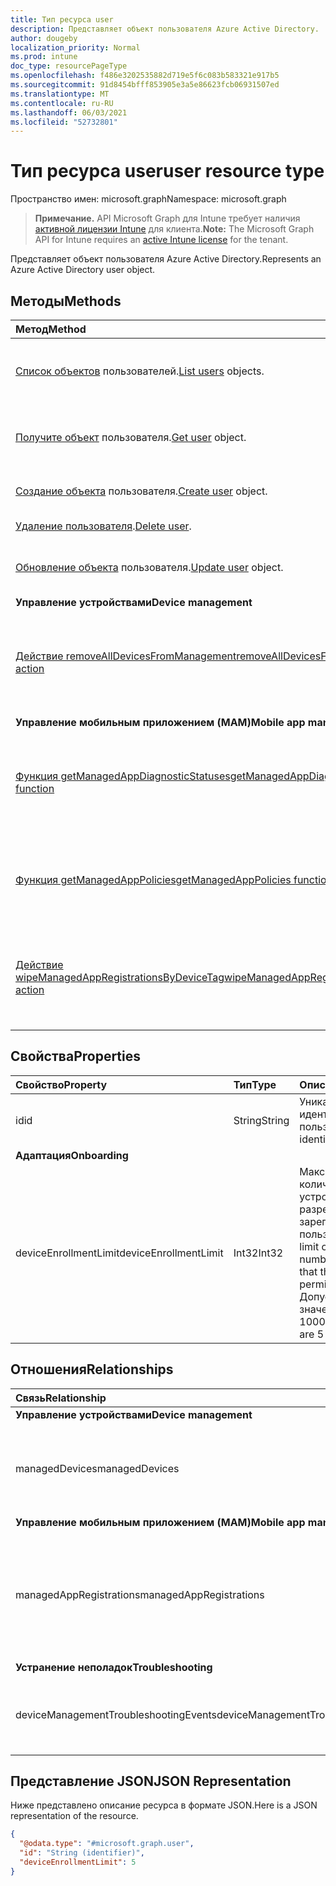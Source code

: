 ```yaml
---
title: Тип ресурса user
description: Представляет объект пользователя Azure Active Directory.
author: dougeby
localization_priority: Normal
ms.prod: intune
doc_type: resourcePageType
ms.openlocfilehash: f486e3202535882d719e5f6c083b583321e917b5
ms.sourcegitcommit: 91d8454bfff853905e3a5e86623fcb06931507ed
ms.translationtype: MT
ms.contentlocale: ru-RU
ms.lasthandoff: 06/03/2021
ms.locfileid: "52732801"
---
```

# <a name="user-resource-type"></a><span data-ttu-id="48dd5-103">Тип ресурса user</span><span class="sxs-lookup"><span data-stu-id="48dd5-103">user resource type</span></span>

<span data-ttu-id="48dd5-104">Пространство имен: microsoft.graph</span><span class="sxs-lookup"><span data-stu-id="48dd5-104">Namespace: microsoft.graph</span></span>

> <span data-ttu-id="48dd5-105">**Примечание.** API Microsoft Graph для Intune требует наличия [активной лицензии Intune](https://go.microsoft.com/fwlink/?linkid=839381) для клиента.</span><span class="sxs-lookup"><span data-stu-id="48dd5-105">**Note:** The Microsoft Graph API for Intune requires an [active Intune license](https://go.microsoft.com/fwlink/?linkid=839381) for the tenant.</span></span>

<span data-ttu-id="48dd5-106">Представляет объект пользователя Azure Active Directory.</span><span class="sxs-lookup"><span data-stu-id="48dd5-106">Represents an Azure Active Directory user object.</span></span>

## <a name="methods"></a><span data-ttu-id="48dd5-107">Методы</span><span class="sxs-lookup"><span data-stu-id="48dd5-107">Methods</span></span>
|<span data-ttu-id="48dd5-108">Метод</span><span class="sxs-lookup"><span data-stu-id="48dd5-108">Method</span></span>|<span data-ttu-id="48dd5-109">Возвращаемый тип</span><span class="sxs-lookup"><span data-stu-id="48dd5-109">Return Type</span></span>|<span data-ttu-id="48dd5-110">Описание</span><span class="sxs-lookup"><span data-stu-id="48dd5-110">Description</span></span>|
|:---|:---|:---|
|<span data-ttu-id="48dd5-111">[Список объектов](../api/intune-shared-user-list.md) пользователей.</span><span class="sxs-lookup"><span data-stu-id="48dd5-111">[List users](../api/intune-shared-user-list.md) objects.</span></span>|<span data-ttu-id="48dd5-112">Коллекция объектов [user](../resources/intune-shared-user.md)</span><span class="sxs-lookup"><span data-stu-id="48dd5-112">[user](../resources/intune-shared-user.md) collection</span></span>|<span data-ttu-id="48dd5-113">Список свойств и связей объектов [user](../resources/intune-shared-user.md).</span><span class="sxs-lookup"><span data-stu-id="48dd5-113">List properties and relationships of the [user](../resources/intune-shared-user.md) objects.</span></span>|
|<span data-ttu-id="48dd5-114">[Получите объект](../api/intune-shared-user-get.md) пользователя.</span><span class="sxs-lookup"><span data-stu-id="48dd5-114">[Get user](../api/intune-shared-user-get.md) object.</span></span>|<span data-ttu-id="48dd5-115">Коллекция объектов [user](../resources/intune-shared-user.md)</span><span class="sxs-lookup"><span data-stu-id="48dd5-115">[user](../resources/intune-shared-user.md) collection</span></span>|<span data-ttu-id="48dd5-116">Чтение свойств и связей объекта [user](../resources/intune-shared-user.md).</span><span class="sxs-lookup"><span data-stu-id="48dd5-116">Read properties and relationships of the [user](../resources/intune-shared-user.md) object.</span></span>|
|<span data-ttu-id="48dd5-117">[Создание объекта](../api/intune-shared-user-create.md) пользователя.</span><span class="sxs-lookup"><span data-stu-id="48dd5-117">[Create user](../api/intune-shared-user-create.md) object.</span></span>|<span data-ttu-id="48dd5-118">Коллекция объектов [user](../resources/intune-shared-user.md)</span><span class="sxs-lookup"><span data-stu-id="48dd5-118">[user](../resources/intune-shared-user.md) collection</span></span>|<span data-ttu-id="48dd5-119">Создание объекта [user](../resources/intune-shared-user.md).</span><span class="sxs-lookup"><span data-stu-id="48dd5-119">Create a new [user](../resources/intune-shared-user.md) object.</span></span>|
|<span data-ttu-id="48dd5-120">[Удаление пользователя](../api/intune-shared-user-delete.md).</span><span class="sxs-lookup"><span data-stu-id="48dd5-120">[Delete user](../api/intune-shared-user-delete.md).</span></span>|<span data-ttu-id="48dd5-121">Нет</span><span class="sxs-lookup"><span data-stu-id="48dd5-121">None</span></span>|<span data-ttu-id="48dd5-122">Удаляет объект [user](../resources/intune-shared-user.md).</span><span class="sxs-lookup"><span data-stu-id="48dd5-122">Deletes a [user](../resources/intune-shared-user.md).</span></span>|
|<span data-ttu-id="48dd5-123">[Обновление объекта](../api/intune-shared-user-update.md) пользователя.</span><span class="sxs-lookup"><span data-stu-id="48dd5-123">[Update user](../api/intune-shared-user-update.md) object.</span></span>|[<span data-ttu-id="48dd5-124">user</span><span class="sxs-lookup"><span data-stu-id="48dd5-124">user</span></span>](../resources/intune-shared-user.md)|<span data-ttu-id="48dd5-125">Обновление свойств объекта [user](../resources/intune-shared-user.md).</span><span class="sxs-lookup"><span data-stu-id="48dd5-125">Update the properties of a [user](../resources/intune-shared-user.md) object.</span></span>|
|<span data-ttu-id="48dd5-126">**Управление устройствами**</span><span class="sxs-lookup"><span data-stu-id="48dd5-126">**Device management**</span></span>|
|[<span data-ttu-id="48dd5-127">Действие removeAllDevicesFromManagement</span><span class="sxs-lookup"><span data-stu-id="48dd5-127">removeAllDevicesFromManagement action</span></span>](../api/intune-shared-user-removealldevicesfrommanagement.md)|<span data-ttu-id="48dd5-128">Нет</span><span class="sxs-lookup"><span data-stu-id="48dd5-128">None</span></span>|<span data-ttu-id="48dd5-129">Прекращение управления всеми устройствами для этого пользователя</span><span class="sxs-lookup"><span data-stu-id="48dd5-129">Retire all devices from management for this user</span></span>|
|<span data-ttu-id="48dd5-130">**Управление мобильным приложением (MAM)**</span><span class="sxs-lookup"><span data-stu-id="48dd5-130">**Mobile app management (MAM)**</span></span>|
|[<span data-ttu-id="48dd5-131">Функция getManagedAppDiagnosticStatuses</span><span class="sxs-lookup"><span data-stu-id="48dd5-131">getManagedAppDiagnosticStatuses function</span></span>](../api/intune-shared-user-getmanagedappdiagnosticstatuses.md)|<span data-ttu-id="48dd5-132">Коллекция [managedAppDiagnosticStatus](../resources/intune-mam-managedappdiagnosticstatus.md)</span><span class="sxs-lookup"><span data-stu-id="48dd5-132">[managedAppDiagnosticStatus](../resources/intune-mam-managedappdiagnosticstatus.md) collection</span></span>|<span data-ttu-id="48dd5-133">Получает состояние диагностической проверки определенного пользователя.</span><span class="sxs-lookup"><span data-stu-id="48dd5-133">Gets diagnostics validation status for a given user.</span></span>|
|[<span data-ttu-id="48dd5-134">Функция getManagedAppPolicies</span><span class="sxs-lookup"><span data-stu-id="48dd5-134">getManagedAppPolicies function</span></span>](../api/intune-shared-user-getmanagedapppolicies.md)|<span data-ttu-id="48dd5-135">Коллекция [managedAppPolicy](../resources/intune-mam-managedapppolicy.md)</span><span class="sxs-lookup"><span data-stu-id="48dd5-135">[managedAppPolicy](../resources/intune-mam-managedapppolicy.md) collection</span></span>|<span data-ttu-id="48dd5-136">Получает ограничения приложений для определенного пользователя.</span><span class="sxs-lookup"><span data-stu-id="48dd5-136">Gets app restrictions for a given user.</span></span>|
|[<span data-ttu-id="48dd5-137">Действие wipeManagedAppRegistrationsByDeviceTag</span><span class="sxs-lookup"><span data-stu-id="48dd5-137">wipeManagedAppRegistrationsByDeviceTag action</span></span>](../api/intune-shared-user-wipemanagedappregistrationsbydevicetag.md)|<span data-ttu-id="48dd5-138">Нет</span><span class="sxs-lookup"><span data-stu-id="48dd5-138">None</span></span>|<span data-ttu-id="48dd5-139">Стирает данные о регистрации приложений с указанным тегом приложения.</span><span class="sxs-lookup"><span data-stu-id="48dd5-139">Issues a wipe operation on an app registration with specified device tag.</span></span>|

## <a name="properties"></a><span data-ttu-id="48dd5-140">Свойства</span><span class="sxs-lookup"><span data-stu-id="48dd5-140">Properties</span></span>
|<span data-ttu-id="48dd5-141">Свойство</span><span class="sxs-lookup"><span data-stu-id="48dd5-141">Property</span></span>|<span data-ttu-id="48dd5-142">Тип</span><span class="sxs-lookup"><span data-stu-id="48dd5-142">Type</span></span>|<span data-ttu-id="48dd5-143">Описание</span><span class="sxs-lookup"><span data-stu-id="48dd5-143">Description</span></span>|
|:---|:---|:---|
|<span data-ttu-id="48dd5-144">id</span><span class="sxs-lookup"><span data-stu-id="48dd5-144">id</span></span>|<span data-ttu-id="48dd5-145">String</span><span class="sxs-lookup"><span data-stu-id="48dd5-145">String</span></span>|<span data-ttu-id="48dd5-146">Уникальный идентификатор пользователя.</span><span class="sxs-lookup"><span data-stu-id="48dd5-146">Unique identifier of the user.</span></span>|
|<span data-ttu-id="48dd5-147">**Адаптация**</span><span class="sxs-lookup"><span data-stu-id="48dd5-147">**Onboarding**</span></span>|
|<span data-ttu-id="48dd5-148">deviceEnrollmentLimit</span><span class="sxs-lookup"><span data-stu-id="48dd5-148">deviceEnrollmentLimit</span></span>|<span data-ttu-id="48dd5-149">Int32</span><span class="sxs-lookup"><span data-stu-id="48dd5-149">Int32</span></span>|<span data-ttu-id="48dd5-150">Максимальное количество устройств, которые разрешено зарегистрировать пользователю.</span><span class="sxs-lookup"><span data-stu-id="48dd5-150">The limit on the maximum number of devices that the user is permitted to enroll.</span></span> <span data-ttu-id="48dd5-151">Допустимые значения: 5 или 1000.</span><span class="sxs-lookup"><span data-stu-id="48dd5-151">Allowed values are 5 or 1000.</span></span>|


## <a name="relationships"></a><span data-ttu-id="48dd5-152">Отношения</span><span class="sxs-lookup"><span data-stu-id="48dd5-152">Relationships</span></span>
|<span data-ttu-id="48dd5-153">Связь</span><span class="sxs-lookup"><span data-stu-id="48dd5-153">Relationship</span></span>|<span data-ttu-id="48dd5-154">Тип</span><span class="sxs-lookup"><span data-stu-id="48dd5-154">Type</span></span>|<span data-ttu-id="48dd5-155">Описание</span><span class="sxs-lookup"><span data-stu-id="48dd5-155">Description</span></span>|
|:---|:---|:---|
|<span data-ttu-id="48dd5-156">**Управление устройствами**</span><span class="sxs-lookup"><span data-stu-id="48dd5-156">**Device management**</span></span>|
|<span data-ttu-id="48dd5-157">managedDevices</span><span class="sxs-lookup"><span data-stu-id="48dd5-157">managedDevices</span></span>|<span data-ttu-id="48dd5-158">Коллекция [managedDevice](../resources/intune-devices-manageddevice.md)</span><span class="sxs-lookup"><span data-stu-id="48dd5-158">[managedDevice](../resources/intune-devices-manageddevice.md) collection</span></span>|<span data-ttu-id="48dd5-159">Управляемые устройства, связанные с пользователем.</span><span class="sxs-lookup"><span data-stu-id="48dd5-159">The managed devices associated with the user.</span></span>|
|<span data-ttu-id="48dd5-160">**Управление мобильным приложением (MAM)**</span><span class="sxs-lookup"><span data-stu-id="48dd5-160">**Mobile app management (MAM)**</span></span>|
|<span data-ttu-id="48dd5-161">managedAppRegistrations</span><span class="sxs-lookup"><span data-stu-id="48dd5-161">managedAppRegistrations</span></span>|<span data-ttu-id="48dd5-162">Коллекция [managedAppRegistration](../resources/intune-mam-managedappregistration.md)</span><span class="sxs-lookup"><span data-stu-id="48dd5-162">[managedAppRegistration](../resources/intune-mam-managedappregistration.md) collection</span></span>|<span data-ttu-id="48dd5-163">Любое количество объектов регистрации управляемых приложений, принадлежащих пользователю.</span><span class="sxs-lookup"><span data-stu-id="48dd5-163">Zero or more managed app registrations that belong to the user.</span></span>|
|<span data-ttu-id="48dd5-164">**Устранение неполадок**</span><span class="sxs-lookup"><span data-stu-id="48dd5-164">**Troubleshooting**</span></span>|
|<span data-ttu-id="48dd5-165">deviceManagementTroubleshootingEvents</span><span class="sxs-lookup"><span data-stu-id="48dd5-165">deviceManagementTroubleshootingEvents</span></span>|<span data-ttu-id="48dd5-166">Коллекция [deviceManagementTroubleshootingEvent](../resources/intune-troubleshooting-devicemanagementtroubleshootingevent.md)</span><span class="sxs-lookup"><span data-stu-id="48dd5-166">[deviceManagementTroubleshootingEvent](../resources/intune-troubleshooting-devicemanagementtroubleshootingevent.md) collection</span></span>|<span data-ttu-id="48dd5-167">Список событий устранения неполадок для этого пользователя.</span><span class="sxs-lookup"><span data-stu-id="48dd5-167">The list of troubleshooting events for this user.</span></span>|

## <a name="json-representation"></a><span data-ttu-id="48dd5-168">Представление JSON</span><span class="sxs-lookup"><span data-stu-id="48dd5-168">JSON Representation</span></span>
<span data-ttu-id="48dd5-169">Ниже представлено описание ресурса в формате JSON.</span><span class="sxs-lookup"><span data-stu-id="48dd5-169">Here is a JSON representation of the resource.</span></span>
<!-- {
  "blockType": "resource",
  "baseType": "microsoft.graph.directoryObject",
  "openType": true,
  "@odata.type": "microsoft.graph.user"
}
--> 
``` json
{
  "@odata.type": "#microsoft.graph.user",
  "id": "String (identifier)",
  "deviceEnrollmentLimit": 5
}
```

<!-- {
  "type": "#page.annotation",
  "suppressions": [
    "Warning: Resource microsoft.graph.user is defined in multiple files: /api-reference/v1.0/resources/intune_shared_user.md, /api-reference/v1.0/resources/user.md",
  ]
}-->







